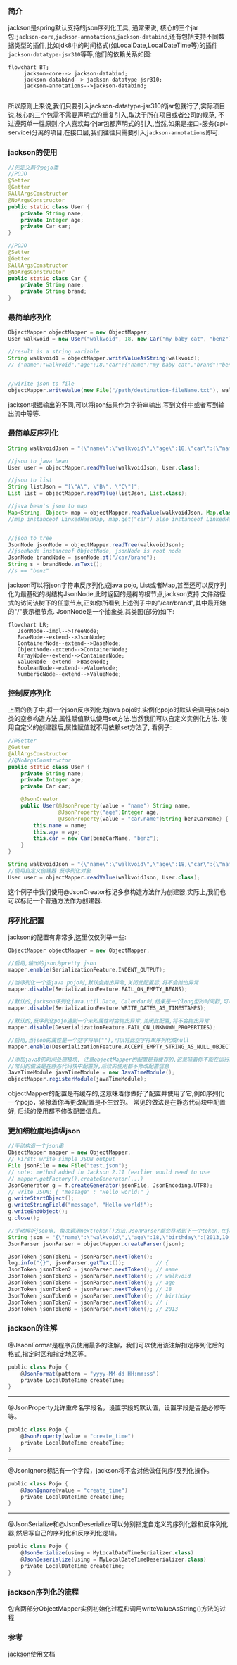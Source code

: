 ### 简介
jackson是spring默认支持的json序列化工具, 通常来说, 核心的三个jar包:`jackson-core`,`jackson-annotations`,`jackson-databind`,还有包括支持不同数
据类型的插件,比如jdk8中的时间格式(如LocalDate,LocalDateTime等)的插件`jackson-datatype-jsr310`等等,他们的依赖关系如图:
```mermaid
flowchart BT;  
     jackson-core--> jackson-databind;
     jackson-databind--> jackson-datatype-jsr310;
     jackson-annotations-->jackson-databind;
    
```
所以原则上来说,我们只要引入jackson-datatype-jsr310的jar包就行了,实际项目说,核心的三个包需不需要声明式的重复引入,取决于所在项目或者公司的规范,
不过遵照单一性原则,个人喜欢每个jar包都声明式的引入,当然,如果是接口-服务(api-service)分离的项目,在接口层,我们往往只需要引入`jackson-annotations`即可.

### jackson的使用
```java
//先定义两个pojo类
//POJO
@Setter
@Getter
@AllArgsConstructor
@NoArgsConstructor
public static class User {
    private String name;
    private Integer age;
    private Car car;
}

//POJO
@Setter
@Getter
@AllArgsConstructor
@NoArgsConstructor
public static class Car {
    private String name;
    private String brand;
}
```
### 最简单序列化
```groovy
ObjectMapper objectMapper = new ObjectMapper;
User walkvoid = new User("walkvoid", 18, new Car("my baby cat", "benz"));

//result is a string variable
String walkvoid1 = objectMapper.writeValueAsString(walkvoid);
// {"name":"walkvoid","age":18,"car":{"name":"my baby cat","brand":"benz"}}


//wirite json to file
objectMapper.writeValue(new File("/path/destination-fileName.txt"), walkvoid);
```
jackson根据输出的不同,可以将json结果作为字符串输出,写到文件中或者写到输出流中等等.

### 最简单反序列化
```groovy
String walkvoidJson = "{\"name\":\"walkvoid\",\"age\":18,\"car\":{\"name\":\"my baby cat\",\"brand\":\"benz\"}}";

//json to java bean
User user = objectMapper.readValue(walkvoidJson, User.class);

//json to list
String listJson = "[\"A\", \"B\", \"C\"]";
List list = objectMapper.readValue(listJson, List.class);

//java bean's json to map
Map<String, Object> map = objectMapper.readValue(walkvoidJson, Map.class);
//map instanceof LinkedHashMap, map.get("car") also instanceof LinkedHashMap


//json to tree
JsonNode jsonNode = objectMapper.readTree(walkvoidJson);
//jsonNode instanceof ObjectNode, jsonNode is root node
JsonNode brandNode = jsonNode.at("/car/brand");
String s = brandNode.asText();
//s == "benz"
```
jackson可以将json字符串反序列化成java pojo, List或者Map,甚至还可以反序列化为最基础的树结构JsonNode,此时返回的是树的根节点,jackson支持
文件路径式的访问该树下的任意节点,正如你所看到上述例子中的"/car/brand",其中最开始的"/"表示根节点.
JsonNode是一个抽象类,其类图(部分)如下:
```mermaid
flowchart LR;
   JsonNode--impl-->TreeNode;
   BaseNode--extend-->JsonNode;
   ContainerNode--extend-->BaseNode;
   ObjectNode--extend-->ContainerNode;
   ArrayNode--extend-->ContainerNode;
   ValueNode--extend-->BaseNode;
   BooleanNode--extend-->ValueNode;
   NumbericNode--extend-->ValueNode;
```

### 控制反序列化
上面的例子中,将一个json反序列化为java pojo时,实例化pojo时默认会调用该pojo类的空参构造方法,属性赋值默认使用set方法.当然我们可以自定义实例化方法.
使用自定义的创建器后,属性赋值就不用依赖set方法了, 看例子:
```java 
//@Setter
@Getter
@AllArgsConstructor
//@NoArgsConstructor
public static class User {
    private String name;
    private Integer age;
    private Car car;

    @JsonCreator
    public User(@JsonProperty(value = "name") String name,
                @JsonProperty("age")Integer age,
                @JsonProperty(value = "car.name")String benzCarName) {
        this.name = name;
        this.age = age;
        this.car = new Car(benzCarName, "benz");
    }
}
```
```groovy
String walkvoidJson = "{\"name\":\"walkvoid\",\"age\":18,\"car\":{\"name\":\"my baby cat\",\"brand\":\"benz\"}}";
//使用自定义创建器 反序列化对象
User user = objectMapper.readValue(walkvoidJson, User.class);
```
这个例子中我们使用@JsonCreator标记多参构造方法作为创建器,实际上,我们也可以标记一个普通方法作为创建器.

### 序列化配置
jackson的配置有非常多,这里仅仅列举一些:
```groovy
ObjectMapper objectMapper = new ObjectMapper;

//启用,输出的json为pretty json
mapper.enable(SerializationFeature.INDENT_OUTPUT);

//当序列化一个空java pojo时,默认会抛出异常,关闭此配置后,将不会抛出异常
mapper.disable(SerializationFeature.FAIL_ON_EMPTY_BEANS);

//默认的,jackson序列化java.util.Date, Calendar时,结果是一个long型的时间戳,可以关闭此配置
mapper.disable(SerializationFeature.WRITE_DATES_AS_TIMESTAMPS);

//默认的,反序列化pojo遇到一个未知属性时会抛出异常,关闭此配置,将不会抛出异常
mapper.disable(DeserializationFeature.FAIL_ON_UNKNOWN_PROPERTIES);

//启用,当json的属性是一个空字符串(""),可以将此空字符串序列化成null
mapper.enable(DeserializationFeature.ACCEPT_EMPTY_STRING_AS_NULL_OBJECT);

//添加java8的时间处理模块, 注意objectMapper的配置是有缓存的,这意味着你不能在运行时修改配置,因为你的修改将不生效(以缓存中老的配置为准),
//常见的做法是在静态代码块中配置好,后续的使用都不修改配置信息
JavaTimeModule javaTimeModule = new JavaTimeModule();
objectMapper.registerModule(javaTimeModule);
```
objectMapper的配置是有缓存的,这意味着你做好了配置并使用了它,例如序列化一个pojo，紧接着你再更改配置是不生效的。 常见的做法是在静态代码块中配置好,
后续的使用都不修改配置信息。

### 更加细粒度地操纵json
```groovy
//手动构造一个json串
ObjectMapper mapper = new ObjectMapper;
// First: write simple JSON output
File jsonFile = new File("test.json");
// note: method added in Jackson 2.11 (earlier would need to use
// mapper.getFactory().createGenerator(...)
JsonGenerator g = f.createGenerator(jsonFile, JsonEncoding.UTF8);
// write JSON: { "message" : "Hello world!" }
g.writeStartObject();
g.writeStringField("message", "Hello world!");
g.writeEndObject();
g.close();
```
```groovy
//手动解析json串, 每次调用nextToken()方法,JsonParser都会移动到下一个token,在jackson中, json最小操作的单位抽象成了token
String json = "{\"name\":\"walkvoid\",\"age\":18,\"birthday\":[2013,10,19]}";
JsonParser jsonParser = objectMapper.createParser(json);

JsonToken jsonToken1 = jsonParser.nextToken(); 
log.info("{}", jsonParser.getText());          // {
JsonToken jsonToken2 = jsonParser.nextToken(); // name
JsonToken jsonToken3 = jsonParser.nextToken(); // walkvoid
JsonToken jsonToken4 = jsonParser.nextToken(); // age
JsonToken jsonToken5 = jsonParser.nextToken(); // 18
JsonToken jsonToken6 = jsonParser.nextToken(); // birthday
JsonToken jsonToken7 = jsonParser.nextToken(); // [
JsonToken jsonToken8 = jsonParser.nextToken(); // 2013
```
### jackson的注解
@JsaonFormat是程序员使用最多的注解，我们可以使用该注解指定序列化后的格式,指定时区和指定地区等。
```groovy
public class Pojo {
    @JsonFormat(pattern = "yyyy-MM-dd HH:mm:ss")
    private LocalDateTime createTime;
}
```
---
@JsonProperty允许重命名字段名，设置字段的默认值，设置字段是否是必修等等。
```groovy
public class Pojo {
    @JsonProperty(value = "create_time")
    private LocalDateTime createTime;
}
```
---
@JsonIgnore标记有一个字段，jackson将不会对他做任何序/反列化操作。
```groovy
public class Pojo {
    @JsonIgnore(value = "create_time")
    private LocalDateTime createTime;
}
```
---
@JsonSerialize和@JsonDeserialize可以分别指定自定义的序列化器和反序列化器,然后写自己的序列化和反序列化逻辑。
```groovy
public class Pojo {
    @JsonSerialize(using = MyLocalDateTimeSerializer.class)
    @JsonDeserialize(using = MyLocalDateTimeDeserializer.class)
    private LocalDateTime createTime;
}
```

### jackson序列化的流程
包含两部分ObjectMapper实例初始化过程和调用writeValueAsString()方法的过程



### 参考
[jackson使用文档](https://github.com/FasterXML/jackson-docs)